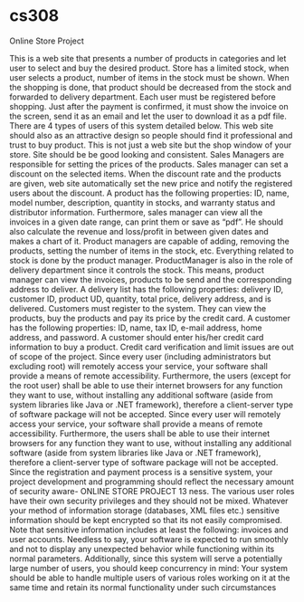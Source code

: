 # cs308
Online Store Project

This is a web site that presents a number of products in categories and let user to select
and buy the desired product. Store has a limited stock, when user selects a product,
number of items in the stock must be shown. When the shopping is done, that
product should be decreased from the stock and forwarded to delivery department.
Each user must be registered before shopping. Just after the payment is confirmed, it
must show the invoice on the screen, send it as an email and let the user to download
it as a pdf file. There are 4 types of users of this system detailed below. This web
site should also as an attractive design so people should find it professional and trust
to buy product. This is not just a web site but the shop window of your store. Site
should be be good looking and consistent.
Sales Managers are responsible for setting the prices of the products. Sales manager
can set a discount on the selected items. When the discount rate and the products
are given, web site automatically set the new price and notify the registered
users about the discount. A product has the following properties: ID, name, model
number, description, quantity in stocks, and warranty status and distributor information.
Furthermore, sales manager can view all the invoices in a given date range, can
print them or save as “pdf”. He should also calculate the revenue and loss/profit in
between given dates and makes a chart of it.
Product managers are capable of adding, removing the products, setting the number
of items in the stock, etc. Everything related to stock is done by the product
manager. ProductManager is also in the role of delivery department since it controls
the stock. This means, product manager can view the invoices, products to be send
and the corresponding address to deliver. A delivery list has the following properties:
delivery ID, customer ID, product UD, quantity, total price, delivery address, and is
delivered.
Customers must register to the system. They can view the products, buy the
products and pay its price by the credit card. A customer has the following properties:
ID, name, tax ID, e-mail address, home address, and password. A customer should
enter his/her credit card information to buy a product. Credit card verification and
limit issues are out of scope of the project.
Since every user (including administrators but excluding root) will remotely access
your service, your software shall provide a means of remote accessibility. Furthermore,
the users (except for the root user) shall be able to use their internet
browsers for any function they want to use, without installing any additional software
(aside from system libraries like Java or .NET framework), therefore a client-server
type of software package will not be accepted.
Since every user will remotely access your service, your software shall provide
a means of remote accessibility. Furthermore, the users shall be able to use their
internet browsers for any function they want to use, without installing any additional
software (aside from system libraries like Java or .NET framework), therefore
a client-server type of software package will not be accepted.
Since the registration and payment process is a sensitive system, your project development
and programming should reflect the necessary amount of security aware-
ONLINE STORE PROJECT 13
ness. The various user roles have their own security privileges and they should not
be mixed. Whatever your method of information storage (databases, XML files etc.)
sensitive information should be kept encrypted so that its not easily compromised.
Note that sensitive information includes at least the following: invoices and user accounts.
Needless to say, your software is expected to run smoothly and not to display
any unexpected behavior while functioning within its normal parameters. Additionally,
since this system will serve a potentially large number of users, you should keep
concurrency in mind: Your system should be able to handle multiple users of various
roles working on it at the same time and retain its normal functionality under such
circumstances

